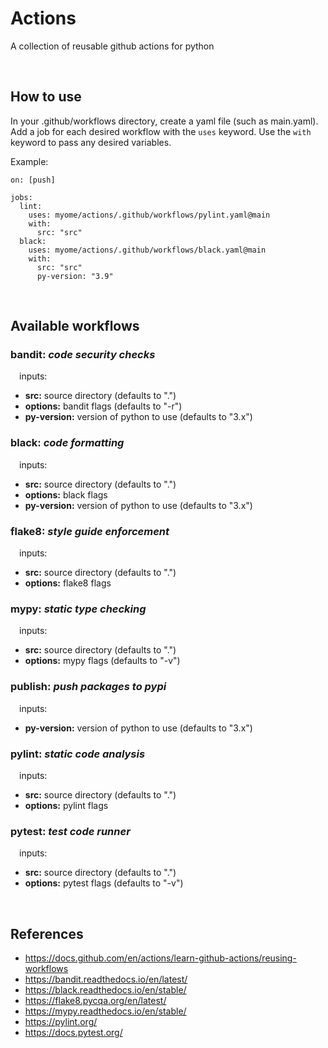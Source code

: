 # Actions
A collection of reusable github actions for python

<br/>

## How to use
In your .github/workflows directory, create a yaml file (such as main.yaml). Add a job for each desired workflow with the `uses` keyword. Use the `with` keyword to pass any desired variables.

Example:

```
on: [push]

jobs:
  lint:
    uses: myome/actions/.github/workflows/pylint.yaml@main
    with:
      src: "src"
  black:
    uses: myome/actions/.github/workflows/black.yaml@main
    with:
      src: "src"
      py-version: "3.9"
```

<br/>

## Available workflows

### bandit: *code security checks*
&emsp;inputs:
  - **src:** source directory (defaults to ".")
  - **options:** bandit flags (defaults to "-r")
  - **py-version:** version of python to use (defaults to "3.x")

### black: *code formatting*
&emsp;inputs:
  - **src:** source directory (defaults to ".")
  - **options:** black flags
  - **py-version:** version of python to use (defaults to "3.x")

### flake8: *style guide enforcement*
&emsp;inputs:
  - **src:** source directory (defaults to ".")
  - **options:** flake8 flags

### mypy: *static type checking*
&emsp;inputs:
  - **src:** source directory (defaults to ".")
  - **options:** mypy flags (defaults to "-v")

### publish: *push packages to pypi*
&emsp;inputs:
  - **py-version:** version of python to use (defaults to "3.x")

### pylint: *static code analysis*
&emsp;inputs:
  - **src:** source directory (defaults to ".")
  - **options:** pylint flags

### pytest: *test code runner*
&emsp;inputs:
  - **src:** source directory (defaults to ".")
  - **options:** pytest flags (defaults to "-v")

<br/>

## References
- https://docs.github.com/en/actions/learn-github-actions/reusing-workflows
- https://bandit.readthedocs.io/en/latest/
- https://black.readthedocs.io/en/stable/
- https://flake8.pycqa.org/en/latest/
- https://mypy.readthedocs.io/en/stable/
- https://pylint.org/
- https://docs.pytest.org/
